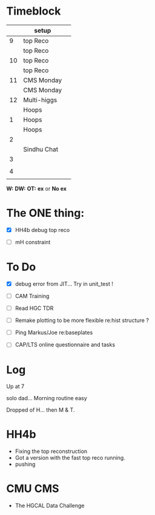 # Timeblock

|     | setup       |     |
| --- | ----------- | --- |
| 9   | top Reco    |     |
|     | top Reco    |     |
| 10  | top Reco    |     |
|     | top Reco    |     |
| 11  | CMS Monday  |     |
|     | CMS Monday  |     |
| 12  | Multi-higgs |     |
|     | Hoops       |     |
| 1   | Hoops       |     |
|     | Hoops       |     |
| 2   |             |     |
|     | Sindhu Chat |     |
| 3   |             |     |
|     |             |     |
| 4   |             |     |
|     |             |     |

**W:**
**DW:**
**OT:**
**ex** or **No ex**

# The ONE thing: 
- [x] HH4b debug top reco
- [ ] mH constraint


# To Do
- [x] debug error from JIT... Try in unit_test ! 
- [ ] CAM Training
- [ ] Read HGC TDR
- [ ] Remake plotting to be more flexible re:hist structure ? 
- [ ] Ping Markus/Joe re:baseplates
- [ ] CAP/LTS online questionnaire and tasks


# Log

Up at 7 

solo dad... Morning routine easy

Dropped of H... then M & T. 

# HH4b
- Fixing the top reconstruction
- Got a version with the fast top reco running.
- pushing


# CMU CMS
- The HGCAL Data Challenge